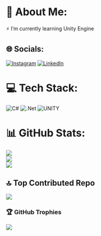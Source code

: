 # 💫 About Me:
⚡ I’m currently learning Unity Engine


## 🌐 Socials:
[![Instagram](https://img.shields.io/badge/Instagram-%23E4405F.svg?logo=Instagram&logoColor=white)](https://instagram.com/zruena.pv) [![LinkedIn](https://img.shields.io/badge/LinkedIn-%230077B5.svg?logo=linkedin&logoColor=white)](https://linkedin.com/in/mmehranfallah) 

# 💻 Tech Stack:
![C#](https://img.shields.io/badge/c%23-%23239120.svg?style=plastic&logo=c-sharp&logoColor=white) ![.Net](https://img.shields.io/badge/.NET-5C2D91?style=plastic&logo=.net&logoColor=white) ![UNITY](https://img.shields.io/badge/Unity-%2320232a.svg?style=plastic&logo=unity&logoColor=white)
# 📊 GitHub Stats:
![](https://github-readme-stats.vercel.app/api?username=MMehran1101&theme=dracula&hide_border=false&include_all_commits=true&count_private=true)<br/>
![](https://github-readme-streak-stats.herokuapp.com/?user=MMehran1101&theme=dracula&hide_border=false)<br/>
![](https://github-readme-stats.vercel.app/api/top-langs/?username=MMehran1101&theme=dracula&hide_border=false&include_all_commits=true&count_private=true&layout=compact)

## 🔝 Top Contributed Repo
![](https://github-contributor-stats.vercel.app/api?username=MMehran1101&limit=5&theme=nord&combine_all_yearly_contributions=true)

### 🏆 GitHub Trophies
![](https://github-profile-trophy.vercel.app/?username=MMehran1101&theme=nord&no-frame=true&no-bg=false&margin-w=4)


<!-- Proudly created with GPRM ( https://gprm.itsvg.in ) -->
